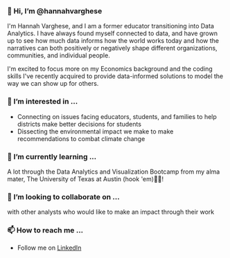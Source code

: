 ### 👋 Hi, I’m @hannahvarghese

I'm Hannah Varghese, and I am a former educator transitioning into Data Analytics. I have always found myself connected to data, and have grown up to see how much data informs how the world works today and how the narratives can both positively or negatively shape different organizations, communities, and individual people.    

I'm excited to focus more on my Economics background and the coding skills I've recently acquired to provide data-informed solutions to model the way we can show up for others.  

### 👀 I’m interested in ... 
* Connecting on issues facing educators, students, and families to help districts make better decisions for students
 * Dissecting the environmental impact we make to make recommendations to combat climate change  

### 🌱 I’m currently learning ... 
A lot through the Data Analytics and Visualization Bootcamp from my alma mater, The University of Texas at Austin (hook 'em)🤘🏾!

### 💞️ I’m looking to collaborate on ... 
with other analysts who would like to make an impact through their work

### 📫 How to reach me ...
  * Follow me on [LinkedIn](https://www.linkedin.com/in/hannahvarghese/)
<!---
hannahvarghese/hannahvarghese is a ✨ special ✨ repository because its `README.md` (this file) appears on your GitHub profile.
You can click the Preview link to take a look at your changes.
--->
